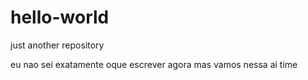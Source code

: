 # hello-world
just another repository

eu nao sei exatamente oque escrever agora mas vamos nessa ai time
